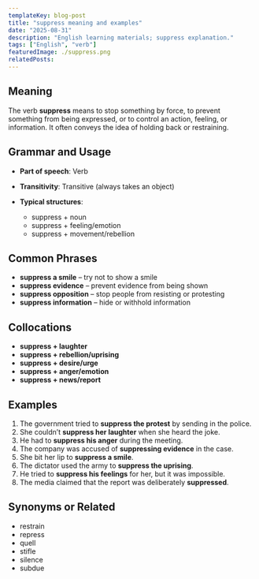 ```yaml
---
templateKey: blog-post
title: "suppress meaning and examples"
date: "2025-08-31"
description: "English learning materials; suppress explanation."
tags: ["English", "verb"]
featuredImage: ./suppress.png
relatedPosts:
---
```


## Meaning

The verb **suppress** means to stop something by force, to prevent something from being expressed, or to control an action, feeling, or information. It often conveys the idea of holding back or restraining.

## Grammar and Usage

- **Part of speech**: Verb
- **Transitivity**: Transitive (always takes an object)
- **Typical structures**:

  - suppress + noun
  - suppress + feeling/emotion
  - suppress + movement/rebellion

## Common Phrases

- **suppress a smile** – try not to show a smile
- **suppress evidence** – prevent evidence from being shown
- **suppress opposition** – stop people from resisting or protesting
- **suppress information** – hide or withhold information

## Collocations

- **suppress + laughter**
- **suppress + rebellion/uprising**
- **suppress + desire/urge**
- **suppress + anger/emotion**
- **suppress + news/report**

## Examples

1. The government tried to **suppress the protest** by sending in the police.
2. She couldn’t **suppress her laughter** when she heard the joke.
3. He had to **suppress his anger** during the meeting.
4. The company was accused of **suppressing evidence** in the case.
5. She bit her lip to **suppress a smile**.
6. The dictator used the army to **suppress the uprising**.
7. He tried to **suppress his feelings** for her, but it was impossible.
8. The media claimed that the report was deliberately **suppressed**.

## Synonyms or Related

- restrain
- repress
- quell
- stifle
- silence
- subdue

